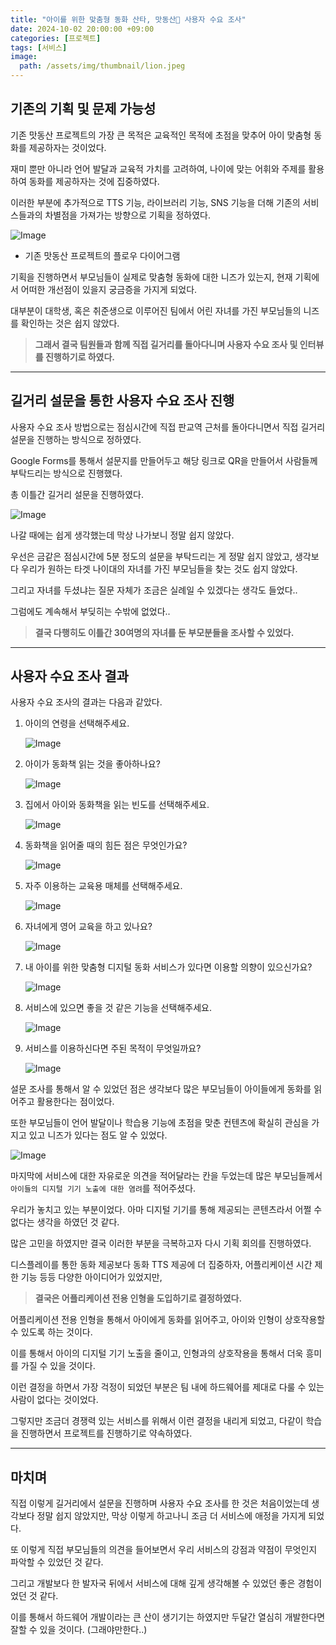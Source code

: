 ```yaml
---
title: "아이를 위한 맞춤형 동화 산타, 맛동산🎅 사용자 수요 조사"
date: 2024-10-02 20:00:00 +09:00
categories: [프로젝트]
tags: [서비스]
image:
  path: /assets/img/thumbnail/lion.jpeg
---
```

## 기존의 기획 및 문제 가능성

기존 맛동산 프로젝트의 가장 큰 목적은 교육적인 목적에 초점을 맞추어 아이 맞춤형 동화를 제공하자는 것이었다.

재미 뿐만 아니라 언어 발달과 교육적 가치를 고려하여, 나이에 맞는 어휘와 주제를 활용하여 동화를 제공하자는 것에 집중하였다.

이러한 부분에 추가적으로 TTS 기능, 라이브러리 기능, SNS 기능을 더해 기존의 서비스들과의 차별점을 가져가는 방향으로 기획을 정하였다.

![Image](https://github.com/user-attachments/assets/d05f3fd6-d836-441f-b0af-95744919fd3c)

- 기존 맛동산 프로젝트의 플로우 다이어그램

기획을 진행하면서 부모님들이 실제로 맞춤형 동화에 대한 니즈가 있는지, 현재 기획에서 어떠한 개선점이 있을지 궁금증을 가지게 되었다.

대부분이 대학생, 혹은 취준생으로 이루어진 팀에서 어린 자녀를 가진 부모님들의 니즈를 확인하는 것은 쉽지 않았다.

> **그래서 결국 팀원들과 함께 직접 길거리를 돌아다니며 사용자 수요 조사 및 인터뷰를 진행하기로 하였다.**

---

## 길거리 설문을 통한 사용자 수요 조사 진행

사용자 수요 조사 방법으로는 점심시간에 직접 판교역 근처를 돌아다니면서 직접 길거리 설문을 진행하는 방식으로 정하였다.

Google Forms를 통해서 설문지를 만들어두고 해당 링크로 QR을 만들어서 사람들께 부탁드리는 방식으로 진행했다.

총 이틀간 길거리 설문을 진행하였다.

![Image](https://github.com/user-attachments/assets/6380a6af-85e8-4f82-878c-777dc91d2be3)

나갈 때에는 쉽게 생각했는데 막상 나가보니 정말 쉽지 않았다.

우선은 금같은 점심시간에 5분 정도의 설문을 부탁드리는 게 정말 쉽지 않았고, 생각보다 우리가 원하는 타겟 나이대의 자녀를 가진 부모님들을 찾는 것도 쉽지 않았다.

그리고 자녀를 두셨냐는 질문 자체가 조금은 실례일 수 있겠다는 생각도 들었다..

그럼에도 계속해서 부딪히는 수밖에 없었다..

> **결국 다행히도 이틀간 30여명의 자녀를 둔 부모분들을 조사할 수 있었다.**
> 

---

## 사용자 수요 조사 결과

사용자 수요 조사의 결과는 다음과 같았다.

1. 아이의 연령을 선택해주세요.

    ![Image](https://github.com/user-attachments/assets/5cdf1465-a965-4839-8083-37a137e9eadf)

2. 아이가 동화책 읽는 것을 좋아하나요?

    ![Image](https://github.com/user-attachments/assets/0c35cd8b-af8d-4cfc-8afc-ac40a99f3154)

3. 집에서 아이와 동화책을 읽는 빈도를 선택해주세요.

    ![Image](https://github.com/user-attachments/assets/a366cc8b-61c6-44c6-84a9-d011f45330d3)

4. 동화책을 읽어줄 때의 힘든 점은 무엇인가요?

    ![Image](https://github.com/user-attachments/assets/edd50c80-3332-4461-9752-9c39ed112c02)

5. 자주 이용하는 교육용 매체를 선택해주세요.

    ![Image](https://github.com/user-attachments/assets/6d91d7a4-ef10-4b47-961d-c4bfa472b726)

6. 자녀에게 영어 교육을 하고 있나요?

    ![Image](https://github.com/user-attachments/assets/36f5646e-0026-497b-bcd1-8897597aea32)

7. 내 아이를 위한 맞춤형 디지털 동화 서비스가 있다면 이용할 의향이 있으신가요?

    ![Image](https://github.com/user-attachments/assets/7145f8af-1f80-4dce-9ae4-690eb2c3b7fa)

8. 서비스에 있으면 좋을 것 같은 기능을 선택해주세요.

    ![Image](https://github.com/user-attachments/assets/4c30b098-2b0e-4bd6-b1ab-5826a35031d2)

9. 서비스를 이용하신다면 주된 목적이 무엇일까요?

    ![Image](https://github.com/user-attachments/assets/39e635fd-9af0-4de9-bee1-b5fd03656888)

설문 조사를 통해서 알 수 있었던 점은 생각보다 많은 부모님들이 아이들에게 동화를 읽어주고 활용한다는 점이었다. 

또한 부모님들이 언어 발달이나 학습용 기능에 초점을 맞춘 컨텐츠에 확실히 관심을 가지고 있고 니즈가 있다는 점도 알 수 있었다.

![Image](https://github.com/user-attachments/assets/f4794091-0343-4102-b0b1-e1f08a1f5180)

마지막에 서비스에 대한 자유로운 의견을 적어달라는 칸을 두었는데 많은 부모님들께서 `아이들의 디지털 기기 노출에 대한 염려`를 적어주셨다. 

우리가 놓치고 있는 부분이었다. 아마 디지털 기기를 통해 제공되는 콘텐츠라서 어쩔 수 없다는 생각을 하였던 것 같다.

많은 고민을 하였지만 결국 이러한 부분을 극복하고자 다시 기획 회의를 진행하였다.

디스플레이를 통한 동화 제공보다 동화 TTS 제공에 더 집중하자, 어플리케이션 시간 제한 기능 등등 다양한 아이디어가 있었지만,

> **결국은 어플리케이션 전용 인형을 도입하기로 결정하였다.**

어플리케이션 전용 인형을 통해서 아이에게 동화를 읽어주고, 아이와 인형이 상호작용할 수 있도록 하는 것이다.

이를 통해서 아이의 디지털 기기 노출을 줄이고, 인형과의 상호작용을 통해서 더욱 흥미를 가질 수 있을 것이다.

이런 결정을 하면서 가장 걱정이 되었던 부분은 팀 내에 하드웨어를 제대로 다룰 수 있는 사람이 없다는 것이었다.

그렇지만 조금더 경쟁력 있는 서비스를 위해서 이런 결정을 내리게 되었고, 다같이 학습을 진행하면서 프로젝트를 진행하기로 약속하였다.

---

## 마치며

직접 이렇게 길거리에서 설문을 진행하며 사용자 수요 조사를 한 것은 처음이었는데 생각보다 정말 쉽지 않았지만, 막상 이렇게 하고나니 조금 더 서비스에 애정을 가지게 되었다.

또 이렇게 직접 부모님들의 의견을 들어보면서 우리 서비스의 강점과 약점이 무엇인지 파악할 수 있었던 것 같다. 

그리고 개발보다 한 발자국 뒤에서 서비스에 대해 깊게 생각해볼 수 있었던 좋은 경험이었던 것 같다.

이를 통해서 하드웨어 개발이라는 큰 산이 생기기는 하였지만 두달간 열심히 개발한다면 잘할 수 있을 것이다. (그래야만한다..)